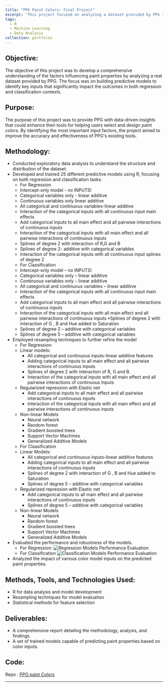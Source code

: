 ```yaml
---
title: "PPG Paint Colors: Final Project"
excerpt: "This project focused on analyzing a dataset provided by PPG to identify key paint properties using R. <br/> ![Title](https://navoditamathur.github.io/files/6..png)"
tags: 
  - R
  - Machine Learning
  - Data Analysis
collection: portfolio
---
```


**Objective:**
-------
The objective of this project was to develop a comprehensive understanding of the factors influencing paint properties by analyzing a real dataset provided by PPG. The focus was on building predictive models to identify key inputs that significantly impact the outcomes in both regression and classification contexts.


**Purpose:**
-------
The purpose of this project was to provide PPG with data-driven insights that could enhance their tools for helping users select and design paint colors. By identifying the most important input factors, the project aimed to improve the accuracy and effectiveness of PPG's existing tools.

**Methodology:**
-------
- Conducted exploratory data analysis to understand the structure and distribution of the dataset.
- Developed and trained 25 different predictive models using R, focusing on both regression and classification tasks.
  * For Regression
   * Intercept-only model - no INPUTS!
   * Categorical variables only - linear additive
   * Continuous variables only linear additive
   * All categorical and continuous variables-linear additive
   * Interaction of the categorical inputs with all continuous input main effects
   * Add categorical inputs to all main effect and all pairwise interactions of continuous inputs
   * Interaction of the categorical inputs with all main effect and all pairwise interactions of continuous inputs
   * Splines of degree 2 with interaction of R,G and B
   * Splines of degree 2- additive with categorical variables
   * Interaction of the categorical inputs with all continuous input splines of degree 2
  * For Classification
   * Intercept-only model – no INPUTS!
   * Categorical variables only – linear additive
   * Continuous variables only – linear additive
   * All categorical and continuous variables – linear additive
   * Interaction of the categorical inputs with all continuous input main effects
   * Add categorical inputs to all main effect and all pairwise interactions of continuous inputs
   * Interaction of the categorical inputs with all main effect and all pairwise interactions of continuous inputs •Splines of degree 2 with interaction of G , B and Hue added to Saturation
   * Splines of degree 2 – additive with categorical variables
   * Splines of degree 5 – additive with categorical variables
- Employed resampling techniques to further refine the model
  * For Regression: 
   * Linear models:
      - All categorical and continuous inputs-linear additive features
      - Adding categorical inputs to all main effect and all pairwise interactions of continuous inputs
      - Splines of degree 2 with interaction of R, G and B.
      - Interaction of the categorical inputs with all main effect and all pairwise interactions of continuous Inputs
    * Regularized repression with Elastic net
      - Add categorical inputs to all main effect and all pairwise interactions of continuous inputs
      - Interaction of the categorical inputs with all main effect and all pairwise interactions of continuous inputs
    * Non-linear Models
      - Neural network
      - Random forest
      - Gradient boosted trees
      - Support Vector Machines
      - Generalized Additive Models
   * For Claasification
    * Linear Models:
      - All categorical and continuous inputs-linear additive features
      - Adding categorical inputs to all main effect and all pairwise interactions of continuous inputs
      - Splines of degree 2 with interaction of G , B and Hue added to Saturation
      - Splines of degree 5 – additive with categorical variables
    * Regularized repression with Elastic net
      - Add categorical inputs to all main effect and all pairwise interactions of continuous inputs
      - Splines of degree 5 – additive with categorical variables
    * Non-linear Models
      - Neural network
      - Random forest
      - Gradient boosted trees
      - Support Vector Machines
      - Generalized Additive Models  
- Evaluated the performance and robustness of the models.
  * For Regression:
      ![Regression Models Performance Evaluation](https://navoditamathur.github.io/files/R_PPG.png)
  * For Classification
      ![Classification Models Performance Evaluation](https://navoditamathur.github.io/files/R_PPG_C.png)
- Analyzed the impact of various color model inputs on the predicted paint properties.

**Methods, Tools, and Technologies Used:**
-------
- R for data analysis and model development
- Resampling techniques for model evaluation
- Statistical methods for feature selection

**Deliverables:**
-------
- A comprehensive report detailing the methodology, analysis, and findings.
- A set of trained models capable of predicting paint properties based on color inputs.

**Code:**
-------
Repo : [PPG paint Colors](https://github.com/Navoditamathur/PPGPaintColors)

---
